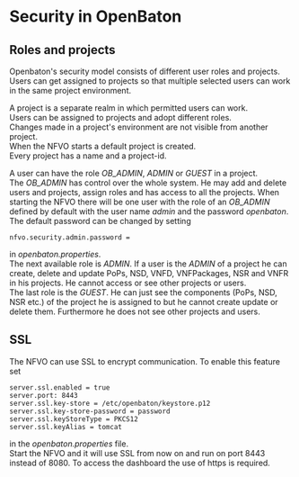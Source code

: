 # Security in OpenBaton

## Roles and projects

Openbaton's security model consists of different user roles and projects. Users can get assigned to projects so that multiple selected users can work in the same project environment.

A project is a separate realm in which permitted users can work.  
Users can be assigned to projects and adopt different roles.  
Changes made in a project's environment are not visible from another project.  
When the NFVO starts a default project is created.  
Every project has a name and a project-id.  

A user can have the role *OB_ADMIN*, *ADMIN* or *GUEST* in a project.  
The *OB_ADMIN* has control over the whole system. He may add and delete users and projects, assign roles and has access to all the projects. 
When starting the NFVO there will be one user with the role of an *OB_ADMIN* defined by default with the user name *admin* and the password *openbaton*.
The default password can be changed by setting 
```properties
nfvo.security.admin.password = 
```
in *openbaton.properties*.  
The next available role is *ADMIN*. If a user is the *ADMIN* of a project he can create, delete and update PoPs, NSD, VNFD, VNFPackages, NSR and VNFR in his projects. 
He cannot access or see other projects or users.  
The last role is the *GUEST*. He can just see the components (PoPs, NSD, NSR etc.) of the project he is assigned to but he cannot create update or delete them. 
Furthermore he does not see other projects and users. 


## SSL

The NFVO can use SSL to encrypt communication. To enable this feature set 
```properties
server.ssl.enabled = true
server.port: 8443
server.ssl.key-store = /etc/openbaton/keystore.p12
server.ssl.key-store-password = password
server.ssl.keyStoreType = PKCS12
server.ssl.keyAlias = tomcat
```
in the *openbaton.properties* file.  
Start the NFVO and it will use SSL from now on and run on port 8443 instead of 8080. To access the dashboard the use of https is required. 



<!---
Script for open external links in a new tab
-->
<script type="text/javascript" charset="utf-8">
      // Creating custom :external selector
      $.expr[':'].external = function(obj){
          return !obj.href.match(/^mailto\:/)
                  && (obj.hostname != location.hostname);
      };
      $(function(){
        $('a:external').addClass('external');
        $(".external").attr('target','_blank');
      })
</script>

